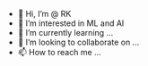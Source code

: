 - 👋 Hi, I’m @ RK
- 👀 I’m interested in ML and AI 
- 🌱 I’m currently learning ...
- 💞️ I’m looking to collaborate on ...
- 📫 How to reach me ...

<!---
RK is a ✨ special ✨ repository because its `README.md` (this file) appears on your GitHub profile.
You can click the Preview link to take a look at your changes.
--->
